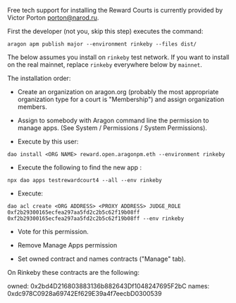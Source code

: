 Free tech support for installing the Reward Courts is currently provided by
Victor Porton <porton@narod.ru>.

First the developer (not you, skip this step) executes the command:
```
aragon apm publish major --environment rinkeby --files dist/
```

The below assumes you install on `rinkeby` test network. If you want to install
on the real mainnet, replace `rinkeby` everywhere below by `mainnet`.

The installation order:

* Create an organization on aragon.org (probably the most appropriate organization type for
a court is "Membership") and assign organization members.

* Assign to somebody with Aragon command line the permission to manage apps.
(See System / Permissions / System Permissions).

* Execute by this user:
```
dao install <ORG NAME> reward.open.aragonpm.eth --environment rinkeby
```

* Execute the following to find the new app <PROXY ADDRESS>:
```
npx dao apps testrewardcourt4 --all --env rinkeby
```

* Execute:
```
dao acl create <ORG ADDRESS> <PROXY ADDRESS> JUDGE_ROLE 0xf2b29300165ecfea297aa5fd2c2b5c62f19b08ff 0xf2b29300165ecfea297aa5fd2c2b5c62f19b08ff --env rinkeby
```

* Vote for this permission.

* Remove Manage Apps permission

* Set owned contract and names contracts ("Manage" tab).

On Rinkeby these contracts are the following:

owned: 0x2bd4D216803883136b882643Df1048247695F2bC
names: 0xdc978C0928a69742Ef629E39a4f7eecbD0300539

